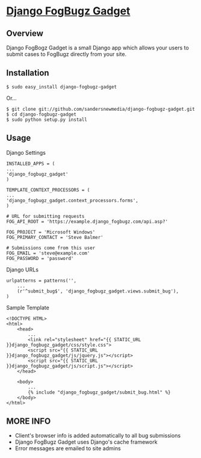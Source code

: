 [Django FogBugz Gadget](http://github.com/sandersnewmedia/django-fogbugz-gadget)
================================================================================

Overview
--------
Django FogBogz Gadget is a small Django app which allows your users to submit cases to FogBugz directly from your site.

Installation
------------
    $ sudo easy_install django-fogbugz-gadget

Or...

    $ git clone git://github.com/sandersnewmedia/django-fogbugz-gadget.git
    $ cd django-fogbugz-gadget
    $ sudo python setup.py install

Usage
-----
Django Settings

    INSTALLED_APPS = (
    ...
    'django_fogbugz_gadget'
    )

    TEMPLATE_CONTEXT_PROCESSORS = (
    ...
    'django_fogbugz_gadget.context_processors.forms',
    )

    # URL for submitting requests
    FOG_API_ROOT = 'https://example.django_fogbugz.com/api.asp?'

    FOG_PROJECT = 'Microsoft Windows'
    FOG_PRIMARY_CONTACT = 'Steve Balmer'

    # Submissions come from this user
    FOG_EMAIL = 'steve@example.com'
    FOG_PASSWORD = 'password'

Django URLs 

    urlpatterns = patterns('',
        ...
        (r'^submit_bug$', 'django_fogbugz_gadget.views.submit_bug'),
    )

Sample Template 

    <!DOCTYPE HTML>
    <html>
        <head>
            ...
            <link rel="stylesheet" href="{{ STATIC_URL }}django_fogbugz_gadget/css/style.css">
            <script src="{{ STATIC_URL }}django_fogbugz_gadget/js/jquery.js"></script>
            <script src="{{ STATIC_URL }}django_fogbugz_gadget/js/script.js"></script>
        </head>

        <body>
            ...
            {% include "django_fogbugz_gadget/submit_bug.html" %}
        </body>
    </html>

MORE INFO
---------
- Client's browser info is added automatically to all bug submissions
- Django FogBugz Gadget uses Django's cache framework
- Error messages are emailed to site admins
